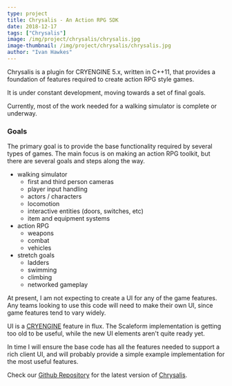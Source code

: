 ```yaml
---
type: project
title: Chrysalis - An Action RPG SDK
date: 2018-12-17
tags: ["Chrysalis"]
image: /img/project/chrysalis/chrysalis.jpg
image-thumbnail: /img/project/chrysalis/chrysalis.jpg
author: "Ivan Hawkes"
---
```


Chrysalis is a plugin for CRYENGINE 5.x, written in C++11, that provides a foundation of features required to create action RPG style games.<!--more-->

It is under constant development, moving towards a set of final goals.

Currently, most of the work needed for a walking simulator is complete or underway.

### Goals

The primary goal is to provide the base functionality required by several types of games. The main focus is on making an action RPG toolkit, but there are several goals and steps along the way.

*   walking simulator
    *   first and third person cameras
    *   player input handling
    *   actors / characters
    *   locomotion
    *   interactive entities (doors, switches, etc)
    *   item and equipment systems
*   action RPG
    *   weapons
    *   combat
    *   vehicles
*   stretch goals
    *   ladders
    *   swimming
    *   climbing
    *   networked gameplay

At present, I am not expecting to create a UI for any of the game features. Any teams looking to use this code will need to make their own UI, since game features tend to vary widely.

UI is a [CRYENGINE](https://www.cryengine.com/) feature in flux. The Scaleform implementation is getting too old to be useful, while the new UI elements aren't quite ready yet.

In time I will ensure the base code has all the features needed to support a rich client UI, and will probably provide a simple example implementation for the most useful features.

Check our [Github Repository](https://github.com/ivanhawkes) for the latest version of [Chrysalis](https://github.com/ivanhawkes/Chrysalis).